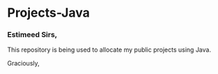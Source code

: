 # Projects-Java

### Estimeed Sirs,

This repository is being used to allocate my public projects using Java.

Graciously,

